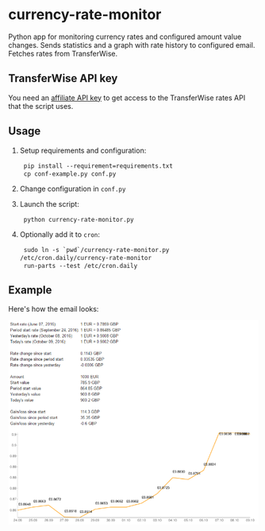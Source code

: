 # currency-rate-monitor

Python app for monitoring currency rates and configured amount value changes.
Sends statistics and a graph with rate history to configured email. Fetches
rates from TransferWise.

## TransferWise API key

You need an [affiliate API key](https://api-docs.transferwise.com/v1/api-basics/authentication-and-headers#authentication-for-affiliates)
to get access to the TransferWise rates API that the script uses.

## Usage

1. Setup requirements and configuration:

        pip install --requirement=requirements.txt
        cp conf-example.py conf.py

2. Change configuration in `conf.py`
3. Launch the script:

        python currency-rate-monitor.py

4. Optionally add it to `cron`:

        sudo ln -s `pwd`/currency-rate-monitor.py /etc/cron.daily/currency-rate-monitor
        run-parts --test /etc/cron.daily

## Example

Here's how the email looks:

![Screenshot of example email](docs/example-email.png)
